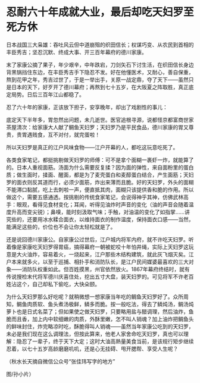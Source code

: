 # 忍耐六十年成就大业，最后却吃天妇罗至死方休

日本战国三大枭雄：吞吐风云但中道崩殂的织田信长；权谋巧变、从农民到首相的丰臣秀吉；坚忍沉默、终成大事、开三百年幕府的德川家康。 

末了家康公摘了果子，年少艰辛，中年跌宕，刀剑矢石下讨生活，在织田信长身边背黑锅挡住东边，在丰臣秀吉手下隐忍不发。好在他懂医术，又耐心，善自保重，熬到花甲之年，秀吉过世了，于是一举出手，关原一战定鼎，夺了天下——虽然只是日本的天下，好歹开了德川幕府；再熬到七十五岁，在大阪夏之阵取胜，真正底定局势。日后三百年江山都稳了。 

忍了六十年的家康，正该放下担子，安享晚年，却出了戏剧性的事儿： 

底定天下半年多，胃忽然出问题，未几逝世。医官追根寻源，说都怪京都富商世家茶屋清次：给家康大人献了鲷鱼天妇罗；天妇罗乃是平民食品，德川家康的胃又尊贵，贵胃遇贱食，互不对付，就完蛋啦！ 

所以天妇罗是真正的江户风味食物——江户开幕的人，都吃这玩意吃死了。 

各类食家笔记，都挺挑剔做天妇罗的师傅：可不是拿个面糊一裹虾一炸，就能算了的。日本人重视面筋。汤面为什么需要反复揉？因为面的弹性，来自面粉里的蛋白质；做生面时，揉面、醒面，都是为了麦壳蛋白和麦醇蛋白结合，产生面筋；天妇罗的面衣则反其道而行，必须少面筋，炸出来薄而且脆。好的天妇罗，外头的面糊不能滞口黏腻，吃上去刺啦一声，便直抵其肉，面糊只该提供香和脆的作用。所以做这个，需要五感通透。按挑剔的传统食家笔记，会说得神乎其神，仿佛武林高手：眼观，看得见食材变化；耳闻，听得见油炸时声音的变化（油的声音会随着温度升高而变尖锐）；鼻嗅，能时刻汲取气味；手触，对油温的变化了如指掌……讲究些的，还要用冰水糅合面衣，以维持面衣的制作温度，保持面衣口感——当然，能满足这些的，价位也不会让你太轻松就是了。 

还是说回德川家康公。自家康公过世后，江户城内将军内府，就不许吃天妇罗。听着像是家康吃天妇罗得胃癌，搞得幕府一朝被蛇咬十年怕井绳，实际上天妇罗这玩意是大火油炸，容易着火，一烧起来，江户那些木结构建筑，就此灰飞烟灭矣。江户本来就多火，以至于巡捕、相扑手和消防队长，是江户民间媒婆最喜欢的三大对象——消防队权重如此。但百姓摸黑，州官依然放火。1867年幕府终结时，就有传说搜检末代将军德川庆喜住处，挖出五寸大盘，装天妇罗的。可见将军不许老百姓沾这个，自己却私下偷吃，大快朵颐。 

为什么天妇罗那么好吃呢？就稍微想一想家康当年吃的鲷鱼天妇罗好了。众所周知，鲷鱼肉质软、鱼头煮汤极鲜，鳞多而脆。按一般吃法，得去了鳞炖汤，鲷汤炖萝卜也是日式名菜了；但如果使之做天妇罗，只要略用盐与醋调理，然后油炸，鱼脆而且香，加上内中软细嫩的肉质，外酥里嫩，怎不叫人销魂？加上油炸把鲷鱼头的鲜味封住，炸完略凉时吃，酥脆得叫人销魂——虽然当年家康公吃到的天妇罗，未必是我们现在这么调理法，但按此算来，他老人家舍命吃天妇罗，真也可以理解：隐忍了一辈子，终于天下大定；这时大油高熱量美食当前，是该规行矩步继续忍着，以七十五岁高龄磨磨叽叽，还是心无挂碍、甩开腮帮、享受人生呢？ 

（秋水长天摘自微信公众号“张佳玮写字的地方” 

图/孙小片）